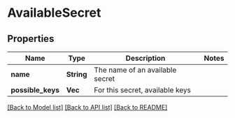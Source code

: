 # AvailableSecret

## Properties

Name | Type | Description | Notes
------------ | ------------- | ------------- | -------------
**name** | **String** | The name of an available secret | 
**possible_keys** | **Vec<String>** | For this secret, available keys | 

[[Back to Model list]](../README.md#documentation-for-models) [[Back to API list]](../README.md#documentation-for-api-endpoints) [[Back to README]](../README.md)


